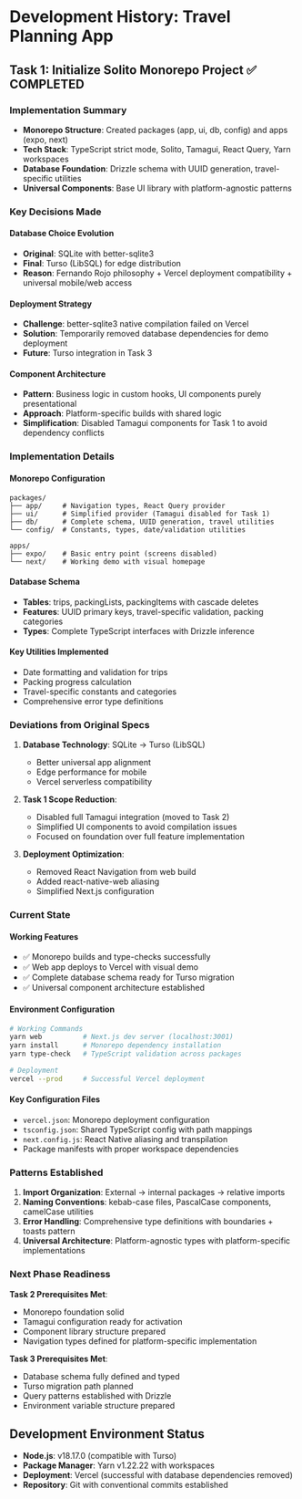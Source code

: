 # Development History: Travel Planning App

## Task 1: Initialize Solito Monorepo Project ✅ COMPLETED

### Implementation Summary
- **Monorepo Structure**: Created packages (app, ui, db, config) and apps (expo, next)
- **Tech Stack**: TypeScript strict mode, Solito, Tamagui, React Query, Yarn workspaces
- **Database Foundation**: Drizzle schema with UUID generation, travel-specific utilities
- **Universal Components**: Base UI library with platform-agnostic patterns

### Key Decisions Made

#### Database Choice Evolution
- **Original**: SQLite with better-sqlite3
- **Final**: Turso (LibSQL) for edge distribution
- **Reason**: Fernando Rojo philosophy + Vercel deployment compatibility + universal mobile/web access

#### Deployment Strategy
- **Challenge**: better-sqlite3 native compilation failed on Vercel
- **Solution**: Temporarily removed database dependencies for demo deployment
- **Future**: Turso integration in Task 3

#### Component Architecture
- **Pattern**: Business logic in custom hooks, UI components purely presentational
- **Approach**: Platform-specific builds with shared logic
- **Simplification**: Disabled Tamagui components for Task 1 to avoid dependency conflicts

### Implementation Details

#### Monorepo Configuration
```
packages/
├── app/     # Navigation types, React Query provider
├── ui/      # Simplified provider (Tamagui disabled for Task 1)
├── db/      # Complete schema, UUID generation, travel utilities
└── config/  # Constants, types, date/validation utilities

apps/
├── expo/    # Basic entry point (screens disabled)
└── next/    # Working demo with visual homepage
```

#### Database Schema
- **Tables**: trips, packingLists, packingItems with cascade deletes
- **Features**: UUID primary keys, travel-specific validation, packing categories
- **Types**: Complete TypeScript interfaces with Drizzle inference

#### Key Utilities Implemented
- Date formatting and validation for trips
- Packing progress calculation
- Travel-specific constants and categories
- Comprehensive error type definitions

### Deviations from Original Specs

1. **Database Technology**: SQLite → Turso (LibSQL)
   - Better universal app alignment
   - Edge performance for mobile
   - Vercel serverless compatibility

2. **Task 1 Scope Reduction**: 
   - Disabled full Tamagui integration (moved to Task 2)
   - Simplified UI components to avoid compilation issues
   - Focused on foundation over full feature implementation

3. **Deployment Optimization**:
   - Removed React Navigation from web build
   - Added react-native-web aliasing
   - Simplified Next.js configuration

### Current State

#### Working Features
- ✅ Monorepo builds and type-checks successfully
- ✅ Web app deploys to Vercel with visual demo
- ✅ Complete database schema ready for Turso migration
- ✅ Universal component architecture established

#### Environment Configuration
```bash
# Working Commands
yarn web          # Next.js dev server (localhost:3001)
yarn install      # Monorepo dependency installation
yarn type-check   # TypeScript validation across packages

# Deployment
vercel --prod     # Successful Vercel deployment
```

#### Key Configuration Files
- `vercel.json`: Monorepo deployment configuration
- `tsconfig.json`: Shared TypeScript config with path mappings
- `next.config.js`: React Native aliasing and transpilation
- Package manifests with proper workspace dependencies

### Patterns Established

1. **Import Organization**: External → internal packages → relative imports
2. **Naming Conventions**: kebab-case files, PascalCase components, camelCase utilities
3. **Error Handling**: Comprehensive type definitions with boundaries + toasts pattern
4. **Universal Architecture**: Platform-agnostic types with platform-specific implementations

### Next Phase Readiness

**Task 2 Prerequisites Met**:
- Monorepo foundation solid
- Tamagui configuration ready for activation
- Component library structure prepared
- Navigation types defined for platform-specific implementation

**Task 3 Prerequisites Met**:
- Database schema fully defined and typed
- Turso migration path planned
- Query patterns established with Drizzle
- Environment variable structure prepared

## Development Environment Status

- **Node.js**: v18.17.0 (compatible with Turso)
- **Package Manager**: Yarn v1.22.22 with workspaces
- **Deployment**: Vercel (successful with database dependencies removed)
- **Repository**: Git with conventional commits established